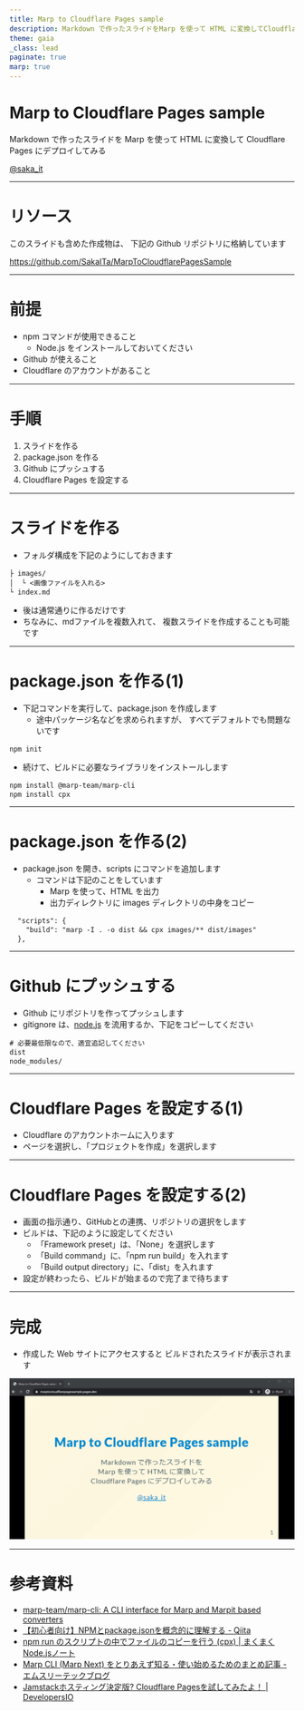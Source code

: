 ```yaml
---
title: Marp to Cloudflare Pages sample
description: Markdown で作ったスライドをMarp を使って HTML に変換してCloudflare Pages にデプロイしてみる
theme: gaia
_class: lead
paginate: true
marp: true
---
```


# **Marp to Cloudflare Pages sample**

Markdown で作ったスライドを 
Marp を使って HTML に変換して
Cloudflare Pages にデプロイしてみる

[@saka_it](https://twitter.com/saka_it)

---

# リソース
このスライドも含めた作成物は、
下記の Github リポジトリに格納しています

https://github.com/SakaITa/MarpToCloudflarePagesSample

---

# 前提

- npm コマンドが使用できること
  - Node.js をインストールしておいてください
- Github が使えること
- Cloudflare のアカウントがあること

---

# 手順

1. スライドを作る
2. package.json を作る
3. Github にプッシュする
4. Cloudflare Pages を設定する
   
---

# スライドを作る
- フォルダ構成を下記のようにしておきます

```
├ images/
│  └ <画像ファイルを入れる>
└ index.md
```
- 後は通常通りに作るだけです
- ちなみに、mdファイルを複数入れて、
  複数スライドを作成することも可能です

---

# package.json を作る(1)
- 下記コマンドを実行して、package.json を作成します
  - 途中パッケージ名などを求められますが、
    すべてデフォルトでも問題ないです
```
npm init
```
- 続けて、ビルドに必要なライブラリをインストールします
```
npm install @marp-team/marp-cli
npm install cpx
```

---

# package.json を作る(2)
- package.json を開き、scripts にコマンドを追加します
  - コマンドは下記のことをしています
    - Marp を使って、HTML を出力
    - 出力ディレクトリに images ディレクトリの中身をコピー
```
  "scripts": {
    "build": "marp -I . -o dist && cpx images/** dist/images"
  },
```

---

# Github にプッシュする
- Github にリポジトリを作ってプッシュします
- gitignore は、[node.js](https://github.com/github/gitignore/blob/master/Node.gitignore) を流用するか、下記をコピーしてください
```
# 必要最低限なので、適宜追記してください
dist
node_modules/
```

---

# Cloudflare Pages を設定する(1)
- Cloudflare のアカウントホームに入ります
- ページを選択し、「プロジェクトを作成」を選択します

---

# Cloudflare Pages を設定する(2)
- 画面の指示通り、GitHubとの連携、リポジトリの選択をします
- ビルドは、下記のように設定してください
  - 「Framework preset」は、「None」を選択します
  - 「Build command」に、「npm run build」を入れます
  - 「Build output directory」に、「dist」を入れます
- 設定が終わったら、ビルドが始まるので完了まで待ちます

---

# 完成
- 作成した Web サイトにアクセスすると
  ビルドされたスライドが表示されます

![bg right:33% 100%](images/image01.png)

---

# 参考資料
- [marp-team/marp-cli: A CLI interface for Marp and Marpit based converters](https://github.com/marp-team/marp-cli)
- [【初心者向け】NPMとpackage.jsonを概念的に理解する - Qiita](https://qiita.com/righteous/items/e5448cb2e7e11ab7d477)
- [npm run のスクリプトの中でファイルのコピーを行う (cpx) | まくまくNode.jsノート](https://maku77.github.io/nodejs/npm/npm-run-copy-file.html)
- [Marp CLI (Marp Next) をとりあえず知る・使い始めるためのまとめ記事 - エムスリーテックブログ](https://www.m3tech.blog/entry/marp-cli)
- [Jamstackホスティング決定版? Cloudflare Pagesを試してみたよ！ | DevelopersIO](https://dev.classmethod.jp/articles/cloudflare-pages/)